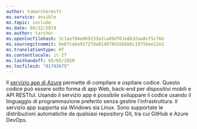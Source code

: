 ```yaml
---
author: tomarchermsft
ms.service: ansible
ms.topic: include
ms.date: 04/22/2019
ms.author: tarcher
ms.openlocfilehash: 3c1aef84e069233a2ca89df61e6b32aa8cf5c76b
ms.sourcegitcommit: be67ceba91727da014879d16bbbbc19756ee22e2
ms.translationtype: HT
ms.contentlocale: it-IT
ms.lasthandoff: 05/05/2020
ms.locfileid: "81743675"
---
```

Il [servizio app di Azure](/azure/app-service/overview) permette di compilare e ospitare codice. Questo codice può essere sotto forma di app Web, back-end per dispositivi mobili e API RESTful. Usando il servizio app è possibile sviluppare il codice usando il linguaggio di programmazione preferito senza gestire l'infrastruttura. Il servizio app supporta sia Windows sia Linux. Sono supportate le distribuzioni automatiche da qualsiasi repository Git, tra cui GitHub e Azure DevOps.